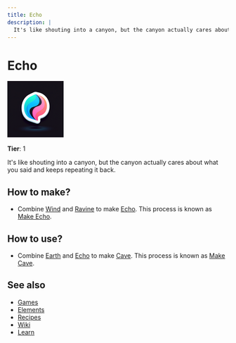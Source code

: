 ```yaml
---
title: Echo
description: |
  It's like shouting into a canyon, but the canyon actually cares about what you said and keeps repeating it back.
---
```

# Echo

![](../images/item.echo.png)

**Tier**: 1

It's like shouting into a canyon, but the canyon actually cares about what you said and keeps repeating it back.

## How to make?

* Combine [Wind](/wiki/elements/wind) and [Ravine](/wiki/elements/ravine) to make [Echo](/wiki/elements/echo). This process is known as [Make Echo](/wiki/recipes/make-echo).

## How to use?

* Combine [Earth](/wiki/elements/earth) and [Echo](/wiki/elements/echo) to make [Cave](/wiki/elements/cave). This process is known as [Make Cave](/wiki/recipes/make-cave).

## See also

* [Games](/wiki/games)
* [Elements](/wiki/elements)
* [Recipes](/wiki/recipes)
* [Wiki](/wiki/index)
* [Learn](/learn/index)